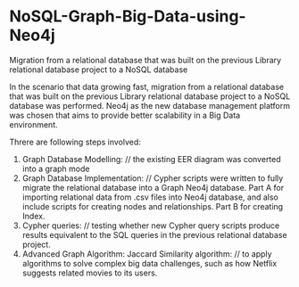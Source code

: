 # NoSQL-Graph-Big-Data-using-Neo4j
Migration from a relational database that was built on the previous Library relational database project to a NoSQL database 

In the scenario that data growing fast, migration from a relational database that was built on the previous Library relational database project to a NoSQL database was performed. Neo4j as the new database management platform was chosen that aims to provide better scalability in a Big Data environment.

Threre are following steps involved:
1. Graph Database Modelling: 
   // the existing EER diagram was converted into a graph mode
2. Graph Database Implementation: 
   // Cypher scripts were written to fully migrate the relational database into a Graph Neo4j database. Part A for importing relational data from .csv files into Neo4j database,         and also include scripts for creating nodes and relationships. Part B for creating Index.
3. Cypher queries: 
   // testing whether new Cypher query scripts produce results equivalent to the SQL queries in the previous relational database project.
4. Advanced Graph Algorithm: Jaccard Similarity algorithm:
   // to apply algorithms to solve complex big data challenges, such as how Netflix suggests related movies to its users.
